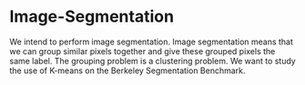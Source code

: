 # Image-Segmentation
We intend to perform image segmentation. Image segmentation means that we can
group similar pixels together and give these grouped pixels the same label. The
grouping problem is a clustering problem. We want to study the use of K-means on
the Berkeley Segmentation Benchmark.
